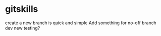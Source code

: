 # gitskills

create a new branch is quick and simple
Add something for no-off branch
dev new testing?